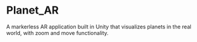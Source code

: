 # Planet_AR
A markerless AR application built in Unity that visualizes planets in the real world, with zoom and move functionality.

